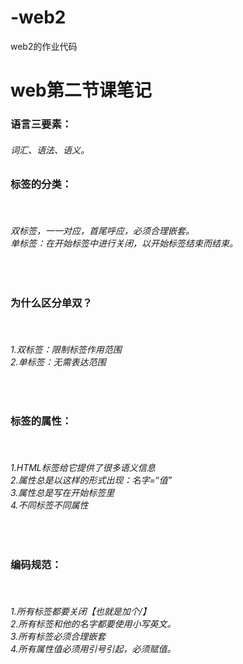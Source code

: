 # -web2
web2的作业代码
<!DOCTYPE html>
<html>
<head>
	<title>这是我的第一个网页程序</title>
	<meta http_equiv="Content_type" content="text/html" charset="UTF_8"/>
</head>
<body>
	<h1>web第二节课笔记</h1>
	<h3>语言三要素：</h3>
	<h6>词汇、语法、语义。<br/></h6>
	<h3>标签的分类：</h3>
	<br/>
	<h6>双标签，一一对应，首尾呼应，必须合理嵌套。<br/>
	单标签：在开始标签中进行关闭，以开始标签结束而结束。</h6><br/>
	<h3>为什么区分单双？</h3><br/>
	<h6>1.双标签：限制标签作用范围<br/>
	2.单标签：无需表达范围</h6><br/>
	<h3>标签的属性：</h3><br/>
	<h6>1.HTML标签给它提供了很多语义信息<br/>
	2.属性总是以这样的形式出现：名字=“值”<br/>
	3.属性总是写在开始标签里<br/>
	4.不同标签不同属性</h6><br/>
	<h3>编码规范：</h3><br/>
	<h6>1.所有标签都要关闭【也就是加个/】<br/>
	2.所有标签和他的名字都要使用小写英文。<br/>
	3.所有标签必须合理嵌套<br/>
	4.所有属性值必须用引号引起，必须赋值。<br/></h6>
</body>
</html>
